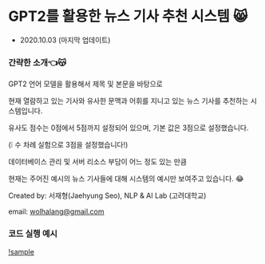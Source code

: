 # GPT2를 활용한 뉴스 기사 추천 시스템 &#128568;

- 2020.10.03 (마지막 업데이트)

### 간략한 소개👈&#128573;

GPT2 언어 모델을 활용해서 제목 및 본문을 바탕으로 

현재 열람하고 있는 기사와 유사한 문맥과 어휘를 지니고 있는 뉴스 기사를 추천하는 시스템입니다.

유사도 점수는 0점에서 5점까지 설정되어 있으며, 기본 값은 3점으로 설정했습니다. 

(&#10069; 수 차례 실험으로 3점을 설정했습니다!)

데이터베이스 관리 및 서버 리소스 부담이 어느 정도 있는 만큼

현재는 주어진 예시의 뉴스 기사들에 대해 시스템의 예시만 보여주고 있습니다. &#128514;

Created by: 서재형(Jaehyung Seo), NLP & AI Lab (고려대학교)

email: wolhalang@gmail.com

### 코드 실행 예시

[!sample](https://github.com/J-Seo/news_recommendation/blob/main/sample_images/sample_image.png)
